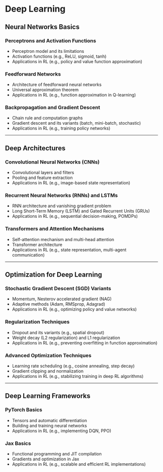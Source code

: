 # Deep Learning

## Neural Networks Basics
### Perceptrons and Activation Functions
- Perceptron model and its limitations
- Activation functions (e.g., ReLU, sigmoid, tanh)
- Applications in RL (e.g., policy and value function approximation)

### Feedforward Networks
- Architecture of feedforward neural networks
- Universal approximation theorem
- Applications in RL (e.g., function approximation in Q-learning)

### Backpropagation and Gradient Descent
- Chain rule and computation graphs
- Gradient descent and its variants (batch, mini-batch, stochastic)
- Applications in RL (e.g., training policy networks)

---

## Deep Architectures
### Convolutional Neural Networks (CNNs)
- Convolutional layers and filters
- Pooling and feature extraction
- Applications in RL (e.g., image-based state representation)

### Recurrent Neural Networks (RNNs) and LSTMs
- RNN architecture and vanishing gradient problem
- Long Short-Term Memory (LSTM) and Gated Recurrent Units (GRUs)
- Applications in RL (e.g., sequential decision-making, POMDPs)

### Transformers and Attention Mechanisms
- Self-attention mechanism and multi-head attention
- Transformer architecture
- Applications in RL (e.g., state representation, multi-agent communication)

---

## Optimization for Deep Learning
### Stochastic Gradient Descent (SGD) Variants
- Momentum, Nesterov accelerated gradient (NAG)
- Adaptive methods (Adam, RMSprop, Adagrad)
- Applications in RL (e.g., optimizing policy and value networks)

### Regularization Techniques
- Dropout and its variants (e.g., spatial dropout)
- Weight decay (L2 regularization) and L1 regularization
- Applications in RL (e.g., preventing overfitting in function approximation)

### Advanced Optimization Techniques
- Learning rate scheduling (e.g., cosine annealing, step decay)
- Gradient clipping and normalization
- Applications in RL (e.g., stabilizing training in deep RL algorithms)

---

## Deep Learning Frameworks
### PyTorch Basics
- Tensors and automatic differentiation
- Building and training neural networks
- Applications in RL (e.g., implementing DQN, PPO)

### Jax Basics
- Functional programming and JIT compilation
- Gradients and optimization in Jax
- Applications in RL (e.g., scalable and efficient RL implementations)